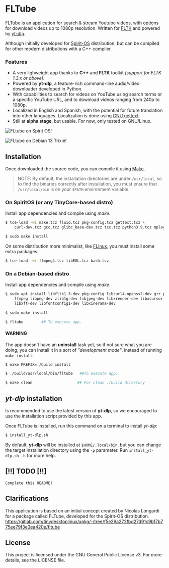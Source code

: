# FLTube

FLTube is an application for search & stream Youtube videos, with options for download videos up to 1080p resolution. Written for [FLTK](https://www.fltk.org/) and powered by [yt-dlp](https://github.com/yt-dlp/yt-dlp).

Although initially developed for [Spirit-OS](https://spirit-os.sourceforge.io/) distribution, but can be compiled for other modern distributions with a C++ compiler.

### Features
- A very lighweight app thanks to **C++** and **FLTK** toolkit *(support for FLTK 1.3.x or above)*.
- Powered by **yt-dlp**, a feature-rich command-line audio/video downloader developed in Python.
- With capabilities to search for videos on YouTube using search terms or a specific YouTube URL, and to download videos ranging from 240p to 1080p.
- Localized in English and Spanish, with the potential for future translation into other languages. Localization is done using [GNU gettext](https://www.gnu.org/software/gettext/).
- Still at **alpha stage**, but usable. For now, only tested on GNU/Linux.

![FLtube on Spirit OS!](https://i.postimg.cc/zXyrVV4S/fltube-screenshot-1.png "Fltube on Spirit OS")

![FLtube on Debian 13 Trixie!](https://i.postimg.cc/pdVFvCgX/fltube-demo-3.png "Fltube on Debian 13 Trixie")


## Installation

Once downloaded the source code, you can compile it using [Make](https://www.gnu.org/software/make/). 
> NOTE: By default, the installation directories are under `/usr/local`, so to find the binaries correctly after installation, you must ensure that `/usr/local/bin` is on your `$PATH` environment variable.

### On SpiritOS (or any TinyCore-based distro)

Install app dependencies and compile using *make*.

```bash
$ tce-load -wi make.tcz fluid.tcz pkg-config.tcz gettext.tcz \ 
    curl-dev.tcz gcc.tcz glibc_base-dev.tcz tcc.tcz python3.9.tcz mplayer-cli.tcz 

$ sudo make install
```

On some distribution more minimalist, like [FLinux](https://flinux-distro.sourceforge.io/), you must install some extra packages: 
```bash
$ tce-load -wi ffmpeg4.tcz libEGL.tcz bash.tcz
``` 

### On a Debian-based distro

Install app dependencies and compile using *make*.
```bash
$ sudo apt install libfltk1.3-dev pkg-config libcurl4-openssl-dev g++ python3 gettext wget mplayer\
    ffmpeg libpng-dev zlib1g-dev libjpeg-dev libxrender-dev libxcursor-dev libxfixes-dev libxext-dev \
    libxft-dev libfontconfig1-dev libxinerama-dev
    
$ sudo make install

$ fltube        ## To execute app.
```

#### WARNING

The app doesn't have an **uninstall** task yet, so if not sure what you are doing, you can install it in a sort of *"development mode"*, instead of running `make install`:

```bash
$ make PREFIX=./build install

$ ./build/usr/local/bin/fltube   ##To execute app.

$ make clean                    ## For clean ./build directory
```

## *yt-dlp* installation

Is recommended to use the latest version of **yt-dlp**, so we encouraged to use the installation script provided by this app.

Once FLTube is installed, run this command on a terminal to install *yt-dlp*:
```bash
$ install_yt-dlp.sh
```
By default, **yt-dlp** will be installed at `$HOME/.local/bin`, but you can change the target installation directory using the `-p` parameter. Run `install_yt-dlp.sh -h` for more help.

## [!!] TODO [!!]
    
    Complete this README!

## Clarifications

This application is based on an initial concept created by Nicolas Longardi for a package called FLTube, developed for the Spirit-OS distribution. https://gitlab.com/tinydesktoplinux/xpkg/-/tree/f5e29a272fbd27d91c9b17b775ee79f3e3ea420e/fltube

    
## License

This project is licensed under the GNU General Public License v3. For more details, see the LICENSE file.

